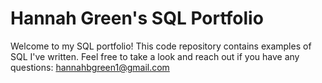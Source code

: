 # Hannah Green's SQL Portfolio
Welcome to my SQL portfolio! This code repository contains examples of SQL I've written. Feel free to take a look and reach out if you have any questions: hannahbgreen1@gmail.com
